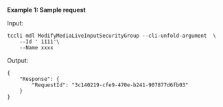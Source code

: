 **Example 1: Sample request**



Input: 

```
tccli mdl ModifyMediaLiveInputSecurityGroup --cli-unfold-argument  \
    --Id ' 1111'\
    --Name xxxx
```

Output: 
```
{
    "Response": {
        "RequestId": "3c140219-cfe9-470e-b241-907877d6fb03"
    }
}
```

